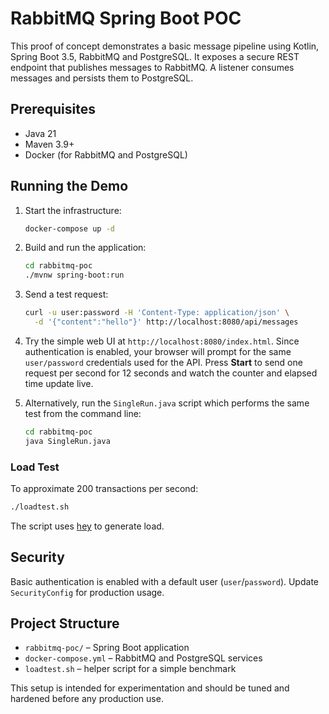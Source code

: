 # RabbitMQ Spring Boot POC

This proof of concept demonstrates a basic message pipeline using Kotlin, Spring Boot 3.5, RabbitMQ and PostgreSQL. It exposes a secure REST endpoint that publishes messages to RabbitMQ. A listener consumes messages and persists them to PostgreSQL.

## Prerequisites
- Java 21
- Maven 3.9+
- Docker (for RabbitMQ and PostgreSQL)

## Running the Demo

1. Start the infrastructure:
   ```bash
   docker-compose up -d
   ```
2. Build and run the application:
   ```bash
   cd rabbitmq-poc
   ./mvnw spring-boot:run
   ```
3. Send a test request:
   ```bash
   curl -u user:password -H 'Content-Type: application/json' \
     -d '{"content":"hello"}' http://localhost:8080/api/messages
   ```

4. Try the simple web UI at `http://localhost:8080/index.html`.
   Since authentication is enabled, your browser will prompt for the same
   `user/password` credentials used for the API. Press **Start** to send one
   request per second for 12 seconds and watch the counter and elapsed time
   update live.

5. Alternatively, run the `SingleRun.java` script which performs the same test
   from the command line:
   ```bash
   cd rabbitmq-poc
   java SingleRun.java
   ```

### Load Test
To approximate 200 transactions per second:
```bash
./loadtest.sh
```
The script uses [hey](https://github.com/rakyll/hey) to generate load.

## Security
Basic authentication is enabled with a default user (`user`/`password`). Update `SecurityConfig` for production usage.

## Project Structure
- `rabbitmq-poc/` – Spring Boot application
- `docker-compose.yml` – RabbitMQ and PostgreSQL services
- `loadtest.sh` – helper script for a simple benchmark

This setup is intended for experimentation and should be tuned and hardened before any production use.
